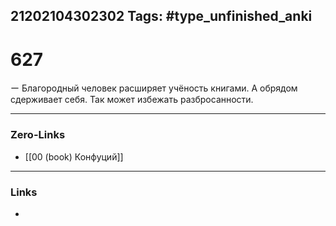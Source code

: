 21202104302302
Tags: #type_unfinished_anki
---
# 627

ー Благородный человек расширяет учёность книгами. А обрядом сдерживает себя. Так может избежать разбросанности.

---
### Zero-Links
- [[00 (book) Конфуций]]
---
### Links
-